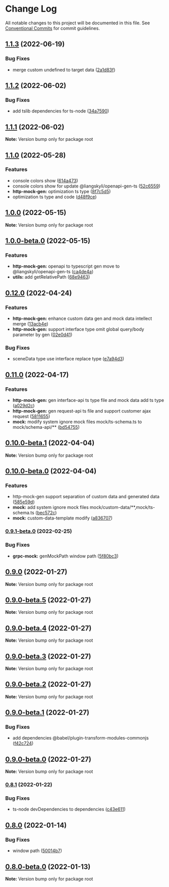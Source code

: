 # Change Log

All notable changes to this project will be documented in this file.
See [Conventional Commits](https://conventionalcommits.org) for commit guidelines.

## [1.1.3](https://github.com/liangskyli/mock/compare/v1.1.2...v1.1.3) (2022-06-19)


### Bug Fixes

* merge custom undefined to target data ([2a1d83f](https://github.com/liangskyli/mock/commit/2a1d83f1983ad24d7ccdb27b33b95208f443afa6))



## [1.1.2](https://github.com/liangskyli/mock/compare/v1.1.1...v1.1.2) (2022-06-02)


### Bug Fixes

* add tslib dependencies for ts-node ([34a7590](https://github.com/liangskyli/mock/commit/34a75907f294aace56945cf4c12c410668da8522))



## [1.1.1](https://github.com/liangskyli/mock/compare/v1.1.0...v1.1.1) (2022-06-02)

**Note:** Version bump only for package root





## [1.1.0](https://github.com/liangskyli/mock/compare/v1.0.0...v1.1.0) (2022-05-28)


### Features

* console colors show ([614a473](https://github.com/liangskyli/mock/commit/614a4738612f471598263e562d14fce5c215c17b))
* console colors show for update @liangskyli/openapi-gen-ts ([52c6559](https://github.com/liangskyli/mock/commit/52c655939e862b8af6b9f9b778c4d2dc2f5ba88d))
* **http-mock-gen:** optimization ts type ([8f7c5d5](https://github.com/liangskyli/mock/commit/8f7c5d5a76b00dbb666c6981c2a08659b7239ce1))
* optimization ts type and code ([d48f9ce](https://github.com/liangskyli/mock/commit/d48f9ce9c9921a961fc8bcba54c328643cdb5abb))



## [1.0.0](https://github.com/liangskyli/mock/compare/v1.0.0-beta.0...v1.0.0) (2022-05-15)

**Note:** Version bump only for package root





## [1.0.0-beta.0](https://github.com/liangskyli/mock/compare/v0.12.0...v1.0.0-beta.0) (2022-05-15)


### Features

* **http-mock-gen:** openapi to typescript gen move to @liangskyli/openapi-gen-ts ([ca4de4a](https://github.com/liangskyli/mock/commit/ca4de4aa4c64530ec47c14d1382642f5bfe5ce9d))
* **utils:** add getRelativePath ([68e9463](https://github.com/liangskyli/mock/commit/68e946334995f3cf0da11abb94049bed1570689d))



## [0.12.0](https://github.com/liangskyli/mock/compare/v0.11.0...v0.12.0) (2022-04-24)


### Features

* **http-mock-gen:** enhance custom data gen and mock data intellect merge ([13acb4e](https://github.com/liangskyli/mock/commit/13acb4ef7131a9e0f133da0f983c26ffc72e0ecb))
* **http-mock-gen:** support interface type omit global query/body parameter by gen ([02e0d41](https://github.com/liangskyli/mock/commit/02e0d41df5430d05b8b9602a8991db16f7419f42))


### Bug Fixes

* sceneData type use interface replace type ([e7a94d3](https://github.com/liangskyli/mock/commit/e7a94d3bb2886da2485ab887366fd502ab6ce871))



## [0.11.0](https://github.com/liangskyli/mock/compare/v0.10.0-beta.1...v0.11.0) (2022-04-17)


### Features

* **http-mock-gen:** gen interface-api ts type file and mock data add ts type ([a029d2c](https://github.com/liangskyli/mock/commit/a029d2c4e599d3ccc93591ee9cecc02144d87e39))
* **http-mock-gen:** gen request-api ts file and support customer ajax request ([5811655](https://github.com/liangskyli/mock/commit/58116559661f14b604a24814c5762da7c638575a))
* **mock:** modify system ignore mock files mock/ts-schema.ts to mock/schema-api/** ([bd54755](https://github.com/liangskyli/mock/commit/bd54755caedde3720efa23dd3c38f6353f54544d))



## [0.10.0-beta.1](https://github.com/liangskyli/mock/compare/v0.10.0-beta.0...v0.10.0-beta.1) (2022-04-04)

**Note:** Version bump only for package root





## [0.10.0-beta.0](https://github.com/liangskyli/mock/compare/v0.9.1-beta.0...v0.10.0-beta.0) (2022-04-04)


### Features

* http-mock-gen support separation of custom data and generated data ([585e59d](https://github.com/liangskyli/mock/commit/585e59db3ccf208203087751e1db27b627d6d0f9))
* **mock:** add system ignore mock files mock/custom-data/**,mock/ts-schema.ts ([bec572c](https://github.com/liangskyli/mock/commit/bec572c5db179be687583043e464e84a7d661248))
* **mock:** custom-data-template modify ([a836707](https://github.com/liangskyli/mock/commit/a8367071a6feee715f0cb9f5c843e96e00902652))



### [0.9.1-beta.0](https://github.com/liangskyli/mock/compare/v0.9.0...v0.9.1-beta.0) (2022-02-25)


### Bug Fixes

* **grpc-mock:** genMockPath window path ([5f80bc3](https://github.com/liangskyli/mock/commit/5f80bc3906e6d3a7a6d2c338761d4f80a85380df))



## [0.9.0](https://github.com/liangskyli/mock/compare/v0.9.0-beta.5...v0.9.0) (2022-01-27)

**Note:** Version bump only for package root





## [0.9.0-beta.5](https://github.com/liangskyli/mock/compare/v0.9.0-beta.4...v0.9.0-beta.5) (2022-01-27)

**Note:** Version bump only for package root





## [0.9.0-beta.4](https://github.com/liangskyli/mock/compare/v0.9.0-beta.3...v0.9.0-beta.4) (2022-01-27)

**Note:** Version bump only for package root





## [0.9.0-beta.3](https://github.com/liangskyli/mock/compare/v0.9.0-beta.2...v0.9.0-beta.3) (2022-01-27)

**Note:** Version bump only for package root





## [0.9.0-beta.2](https://github.com/liangskyli/mock/compare/v0.9.0-beta.1...v0.9.0-beta.2) (2022-01-27)

**Note:** Version bump only for package root





## [0.9.0-beta.1](https://github.com/liangskyli/mock/compare/v0.9.0-beta.0...v0.9.0-beta.1) (2022-01-27)


### Bug Fixes

* add dependencies @babel/plugin-transform-modules-commonjs ([f42c724](https://github.com/liangskyli/mock/commit/f42c724bcc944835a541f82a228067b207cfe97b))



## [0.9.0-beta.0](https://github.com/liangskyli/mock/compare/v0.8.1...v0.9.0-beta.0) (2022-01-27)

**Note:** Version bump only for package root





### [0.8.1](https://github.com/liangskyli/mock/compare/v0.8.0...v0.8.1) (2022-01-22)


### Bug Fixes

* ts-node devDependencies to dependencies ([c43e611](https://github.com/liangskyli/mock/commit/c43e611ca86e7211750dc37b5ea06729248bb1c5))



## [0.8.0](https://github.com/liangskyli/mock/compare/v0.8.0-beta.0...v0.8.0) (2022-01-14)


### Bug Fixes

* window path ([50014b7](https://github.com/liangskyli/mock/commit/50014b7dd64b1a9405ce23e7ae32987206b18764))



## [0.8.0-beta.0](https://github.com/liangskyli/mock/compare/v0.7.0...v0.8.0-beta.0) (2022-01-13)

**Note:** Version bump only for package root
